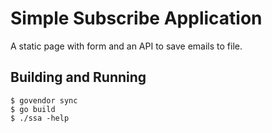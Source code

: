 # Simple Subscribe Application
A static page with form and an API to save emails to file.

## Building and Running
```
$ govendor sync
$ go build
$ ./ssa -help
```